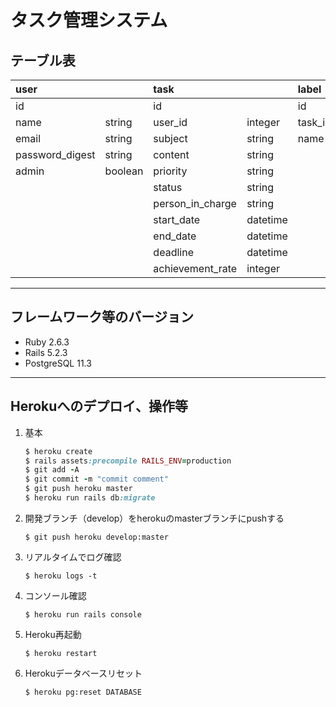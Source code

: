 # タスク管理システム
## テーブル表

|user           |       |task            |        |label  |       |
|:--            |:--    |:--             |:--     |:--    |:--    |
|id             |       |id              |        |id     |       |
|name           |string |user_id         |integer |task_id|integer|
|email          |string |subject         |string  |name   |string |
|password_digest|string |content         |string  |
|admin          |boolean|priority        |string  |
|               |       |status          |string  |
|               |       |person_in_charge|string  |
|               |       |start_date      |datetime|
|               |       |end_date        |datetime|
|               |       |deadline        |datetime|
|               |       |achievement_rate|integer |

---

## フレームワーク等のバージョン

- Ruby 2.6.3
- Rails 5.2.3
- PostgreSQL 11.3

---

## Herokuへのデプロイ、操作等

1. 基本
    ```rb
    $ heroku create
    $ rails assets:precompile RAILS_ENV=production
    $ git add -A
    $ git commit -m "commit comment"
    $ git push heroku master
    $ heroku run rails db:migrate
    ```

1. 開発ブランチ（develop）をherokuのmasterブランチにpushする

    `$ git push heroku develop:master`

1. リアルタイムでログ確認

    `$ heroku logs -t`

1. コンソール確認

    `$ heroku run rails console`

1. Heroku再起動

    `$ heroku restart`

1. Herokuデータベースリセット

    `$ heroku pg:reset DATABASE`
